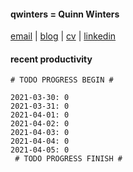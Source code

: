 #### qwinters = Quinn Winters
[email](mailto:email--at--quinnwinters--dot--dev) | [blog](https://qwinters.me) | [cv](mailto:email--at--quinnwinters--dot--dev) | [linkedin](https://linkedin.com/in/qwinters)
#### recent productivity
```shell
# TODO PROGRESS BEGIN #
 
2021-03-30: 0
2021-03-31: 0
2021-04-01: 0
2021-04-02: 0
2021-04-03: 0
2021-04-04: 0
2021-04-05: 0
 # TODO PROGRESS FINISH #
```
